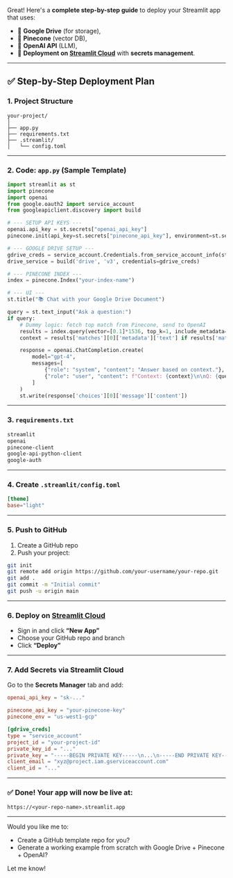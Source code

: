 Great! Here's a **complete step-by-step guide** to deploy your Streamlit app that uses:

* 📂 **Google Drive** (for storage),
* 📡 **Pinecone** (vector DB),
* 🧠 **OpenAI API** (LLM),
* 🚀 **Deployment on [Streamlit Cloud](https://streamlit.io/cloud)** with **secrets management**.

---

## ✅ Step-by-Step Deployment Plan

### **1. Project Structure**

```
your-project/
│
├── app.py
├── requirements.txt
├── .streamlit/
│   └── config.toml
```

---

### **2. Code: `app.py` (Sample Template)**

```python
import streamlit as st
import pinecone
import openai
from google.oauth2 import service_account
from googleapiclient.discovery import build

# --- SETUP API KEYS ---
openai.api_key = st.secrets["openai_api_key"]
pinecone.init(api_key=st.secrets["pinecone_api_key"], environment=st.secrets["pinecone_env"])

# --- GOOGLE DRIVE SETUP ---
gdrive_creds = service_account.Credentials.from_service_account_info(st.secrets["gdrive_creds"])
drive_service = build('drive', 'v3', credentials=gdrive_creds)

# --- PINECONE INDEX ---
index = pinecone.Index("your-index-name")

# --- UI ---
st.title("📚 Chat with your Google Drive Document")

query = st.text_input("Ask a question:")
if query:
    # Dummy logic: fetch top match from Pinecone, send to OpenAI
    results = index.query(vector=[0.1]*1536, top_k=1, include_metadata=True)  # placeholder
    context = results['matches'][0]['metadata']['text'] if results['matches'] else "No match found."

    response = openai.ChatCompletion.create(
        model="gpt-4",
        messages=[
            {"role": "system", "content": "Answer based on context."},
            {"role": "user", "content": f"Context: {context}\n\nQ: {query}"}
        ]
    )
    st.write(response['choices'][0]['message']['content'])
```

---

### **3. `requirements.txt`**

```txt
streamlit
openai
pinecone-client
google-api-python-client
google-auth
```

---

### **4. Create `.streamlit/config.toml`**

```toml
[theme]
base="light"
```

---

### **5. Push to GitHub**

1. Create a GitHub repo
2. Push your project:

```bash
git init
git remote add origin https://github.com/your-username/your-repo.git
git add .
git commit -m "Initial commit"
git push -u origin main
```

---

### **6. Deploy on [Streamlit Cloud](https://streamlit.io/cloud)**

* Sign in and click **“New App”**
* Choose your GitHub repo and branch
* Click **“Deploy”**

---

### **7. Add Secrets via Streamlit Cloud**

Go to the **Secrets Manager** tab and add:

```toml
openai_api_key = "sk-..."

pinecone_api_key = "your-pinecone-key"
pinecone_env = "us-west1-gcp"

[gdrive_creds]
type = "service_account"
project_id = "your-project-id"
private_key_id = "..."
private_key = "-----BEGIN PRIVATE KEY-----\n...\n-----END PRIVATE KEY-----\n"
client_email = "xyz@project.iam.gserviceaccount.com"
client_id = "..."
```

---

### ✅ Done! Your app will now be live at:

```
https://<your-repo-name>.streamlit.app
```

---

Would you like me to:

* Create a GitHub template repo for you?
* Generate a working example from scratch with Google Drive + Pinecone + OpenAI?

Let me know!
